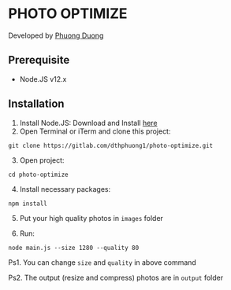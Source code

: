# PHOTO OPTIMIZE

Developed by [Phuong Duong](https://phuongduong.fpo.vn/)

## Prerequisite
- Node.JS v12.x

## Installation
1. Install Node.JS: Download and Install [here](https://nodejs.org/en/download/)
2. Open Terminal or iTerm and clone this project: 
```
git clone https://gitlab.com/dthphuong1/photo-optimize.git
```

3. Open project:
```
cd photo-optimize
```

4. Install necessary packages:
```
npm install
```

5. Put your high quality photos in `images` folder

6. Run:
```
node main.js --size 1280 --quality 80
```

Ps1. You can change `size` and `quality` in above command

Ps2. The output (resize and compress) photos are in `output` folder
